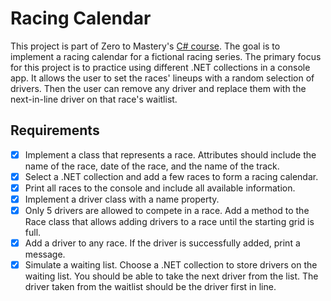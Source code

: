 ﻿# Racing Calendar

This project is part of Zero to Mastery's [C# course](https://zerotomastery.io/courses/csharp-net-bootcamp/). The goal is to implement a racing calendar for a fictional racing series. The primary focus for this project is to practice using different .NET collections in a console app. It allows the user to set the races' lineups with a random selection of drivers. Then the user can remove any driver and replace them with the next-in-line driver on that race's waitlist.

## Requirements

- [x] Implement a class that represents a race. Attributes should include the name of the race, date of the race, and the name of the track.
- [x] Select a .NET collection and add a few races to form a racing calendar.
- [x] Print all races to the console and include all available information.
- [x] Implement a driver class with a name property.
- [x] Only 5 drivers are allowed to compete in a race. Add a method to the Race class that allows adding drivers to a race until the starting grid is full.
- [x] Add a driver to any race. If the driver is successfully added, print a message.
- [x] Simulate a waiting list. Choose a .NET collection to store drivers on the waiting list. You should be able to take the next driver from the list. The driver taken from the waitlist should be the driver first in line.

<?## Try It Out!]?>

<?[Racing Calendar](https://replit.com/@lepros/AccountingSystem)?>